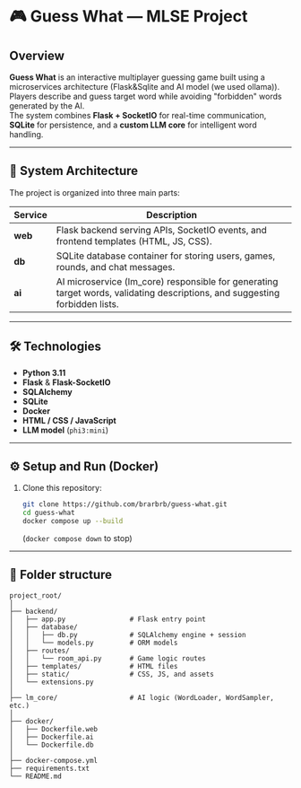 # 🎮 Guess What — MLSE Project

## Overview
**Guess What** is an interactive multiplayer guessing game built using a microservices architecture (Flask&Sqlite and AI model (we used ollama)).  
Players describe and guess target word while avoiding "forbidden" words generated by the AI.  
The system combines **Flask + SocketIO** for real-time communication, **SQLite** for persistence, and a **custom LLM core** for intelligent word handling.

---

## 🧩 System Architecture
The project is organized into three main parts:

| Service | Description |
|----------|--------------|
| **web** | Flask backend serving APIs, SocketIO events, and frontend templates (HTML, JS, CSS). |
| **db** | SQLite database container for storing users, games, rounds, and chat messages. |
| **ai** | AI microservice (lm_core) responsible for generating target words, validating descriptions, and suggesting forbidden lists. |

---

## 🛠️ Technologies
- **Python 3.11**
- **Flask** & **Flask-SocketIO**
- **SQLAlchemy**
- **SQLite**
- **Docker**
- **HTML / CSS / JavaScript**
- **LLM model** (`phi3:mini`)

---

## ⚙️ Setup and Run (Docker)
1. Clone this repository:
   ```bash
   git clone https://github.com/brarbrb/guess-what.git
   cd guess-what
   docker compose up --build
   ```
   (`docker compose down` to stop)

--- 
## 📁 Folder structure
```
project_root/
│
├── backend/
│   ├── app.py                # Flask entry point
│   ├── database/
│   │   ├── db.py             # SQLAlchemy engine + session
│   │   └── models.py         # ORM models
│   ├── routes/
│   │   └── room_api.py       # Game logic routes
│   ├── templates/            # HTML files
│   ├── static/               # CSS, JS, and assets
│   └── extensions.py
│
├── lm_core/                  # AI logic (WordLoader, WordSampler, etc.)
│
├── docker/
│   ├── Dockerfile.web
│   ├── Dockerfile.ai
│   └── Dockerfile.db
│
├── docker-compose.yml
├── requirements.txt
└── README.md
```
